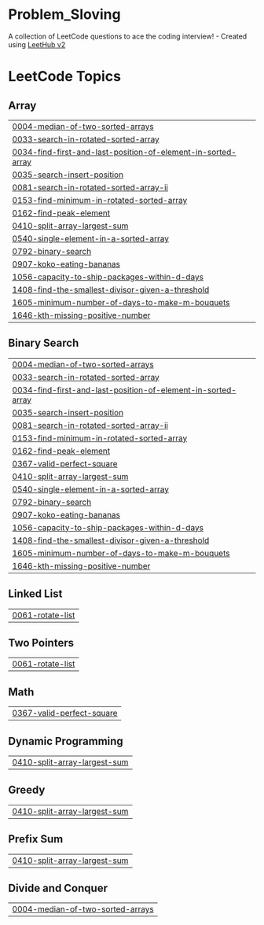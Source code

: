 # Problem_Sloving
A collection of LeetCode questions to ace the coding interview! - Created using [LeetHub v2](https://github.com/arunbhardwaj/LeetHub-2.0)

<!---LeetCode Topics Start-->
# LeetCode Topics
## Array
|  |
| ------- |
| [0004-median-of-two-sorted-arrays](https://github.com/lammu21/DSA/tree/master/0004-median-of-two-sorted-arrays) |
| [0033-search-in-rotated-sorted-array](https://github.com/lammu21/Problem_Sloving/tree/master/0033-search-in-rotated-sorted-array) |
| [0034-find-first-and-last-position-of-element-in-sorted-array](https://github.com/lammu21/Problem_Sloving/tree/master/0034-find-first-and-last-position-of-element-in-sorted-array) |
| [0035-search-insert-position](https://github.com/lammu21/Problem_Sloving/tree/master/0035-search-insert-position) |
| [0081-search-in-rotated-sorted-array-ii](https://github.com/lammu21/Problem_Sloving/tree/master/0081-search-in-rotated-sorted-array-ii) |
| [0153-find-minimum-in-rotated-sorted-array](https://github.com/lammu21/Problem_Sloving/tree/master/0153-find-minimum-in-rotated-sorted-array) |
| [0162-find-peak-element](https://github.com/lammu21/Problem_Sloving/tree/master/0162-find-peak-element) |
| [0410-split-array-largest-sum](https://github.com/lammu21/DSA/tree/master/0410-split-array-largest-sum) |
| [0540-single-element-in-a-sorted-array](https://github.com/lammu21/Problem_Sloving/tree/master/0540-single-element-in-a-sorted-array) |
| [0792-binary-search](https://github.com/lammu21/Problem_Sloving/tree/master/0792-binary-search) |
| [0907-koko-eating-bananas](https://github.com/lammu21/Problem_Sloving/tree/master/0907-koko-eating-bananas) |
| [1056-capacity-to-ship-packages-within-d-days](https://github.com/lammu21/Problem_Sloving/tree/master/1056-capacity-to-ship-packages-within-d-days) |
| [1408-find-the-smallest-divisor-given-a-threshold](https://github.com/lammu21/Problem_Sloving/tree/master/1408-find-the-smallest-divisor-given-a-threshold) |
| [1605-minimum-number-of-days-to-make-m-bouquets](https://github.com/lammu21/Problem_Sloving/tree/master/1605-minimum-number-of-days-to-make-m-bouquets) |
| [1646-kth-missing-positive-number](https://github.com/lammu21/DSA/tree/master/1646-kth-missing-positive-number) |
## Binary Search
|  |
| ------- |
| [0004-median-of-two-sorted-arrays](https://github.com/lammu21/DSA/tree/master/0004-median-of-two-sorted-arrays) |
| [0033-search-in-rotated-sorted-array](https://github.com/lammu21/Problem_Sloving/tree/master/0033-search-in-rotated-sorted-array) |
| [0034-find-first-and-last-position-of-element-in-sorted-array](https://github.com/lammu21/Problem_Sloving/tree/master/0034-find-first-and-last-position-of-element-in-sorted-array) |
| [0035-search-insert-position](https://github.com/lammu21/Problem_Sloving/tree/master/0035-search-insert-position) |
| [0081-search-in-rotated-sorted-array-ii](https://github.com/lammu21/Problem_Sloving/tree/master/0081-search-in-rotated-sorted-array-ii) |
| [0153-find-minimum-in-rotated-sorted-array](https://github.com/lammu21/Problem_Sloving/tree/master/0153-find-minimum-in-rotated-sorted-array) |
| [0162-find-peak-element](https://github.com/lammu21/Problem_Sloving/tree/master/0162-find-peak-element) |
| [0367-valid-perfect-square](https://github.com/lammu21/Problem_Sloving/tree/master/0367-valid-perfect-square) |
| [0410-split-array-largest-sum](https://github.com/lammu21/DSA/tree/master/0410-split-array-largest-sum) |
| [0540-single-element-in-a-sorted-array](https://github.com/lammu21/Problem_Sloving/tree/master/0540-single-element-in-a-sorted-array) |
| [0792-binary-search](https://github.com/lammu21/Problem_Sloving/tree/master/0792-binary-search) |
| [0907-koko-eating-bananas](https://github.com/lammu21/Problem_Sloving/tree/master/0907-koko-eating-bananas) |
| [1056-capacity-to-ship-packages-within-d-days](https://github.com/lammu21/Problem_Sloving/tree/master/1056-capacity-to-ship-packages-within-d-days) |
| [1408-find-the-smallest-divisor-given-a-threshold](https://github.com/lammu21/Problem_Sloving/tree/master/1408-find-the-smallest-divisor-given-a-threshold) |
| [1605-minimum-number-of-days-to-make-m-bouquets](https://github.com/lammu21/Problem_Sloving/tree/master/1605-minimum-number-of-days-to-make-m-bouquets) |
| [1646-kth-missing-positive-number](https://github.com/lammu21/DSA/tree/master/1646-kth-missing-positive-number) |
## Linked List
|  |
| ------- |
| [0061-rotate-list](https://github.com/lammu21/Problem_Sloving/tree/master/0061-rotate-list) |
## Two Pointers
|  |
| ------- |
| [0061-rotate-list](https://github.com/lammu21/Problem_Sloving/tree/master/0061-rotate-list) |
## Math
|  |
| ------- |
| [0367-valid-perfect-square](https://github.com/lammu21/Problem_Sloving/tree/master/0367-valid-perfect-square) |
## Dynamic Programming
|  |
| ------- |
| [0410-split-array-largest-sum](https://github.com/lammu21/DSA/tree/master/0410-split-array-largest-sum) |
## Greedy
|  |
| ------- |
| [0410-split-array-largest-sum](https://github.com/lammu21/DSA/tree/master/0410-split-array-largest-sum) |
## Prefix Sum
|  |
| ------- |
| [0410-split-array-largest-sum](https://github.com/lammu21/DSA/tree/master/0410-split-array-largest-sum) |
## Divide and Conquer
|  |
| ------- |
| [0004-median-of-two-sorted-arrays](https://github.com/lammu21/DSA/tree/master/0004-median-of-two-sorted-arrays) |
<!---LeetCode Topics End-->